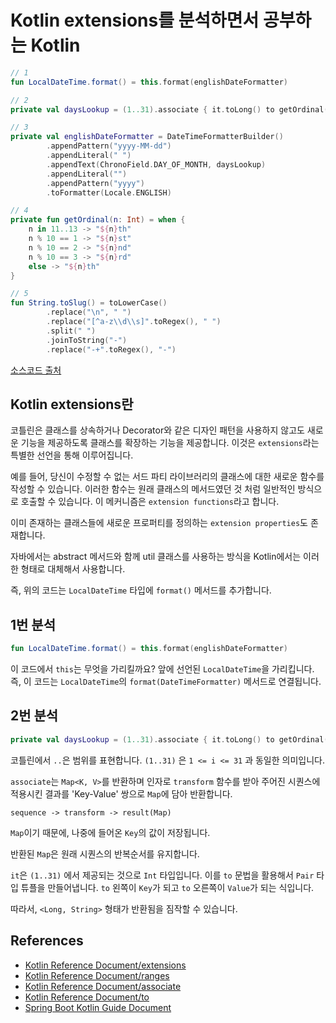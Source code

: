 # Kotlin extensions를 분석하면서 공부하는 Kotlin

```Kotlin
// 1
fun LocalDateTime.format() = this.format(englishDateFormatter)

// 2
private val daysLookup = (1..31).associate { it.toLong() to getOrdinal(it) }

// 3
private val englishDateFormatter = DateTimeFormatterBuilder()
        .appendPattern("yyyy-MM-dd")
        .appendLiteral(" ")
        .appendText(ChronoField.DAY_OF_MONTH, daysLookup)
        .appendLiteral("")
        .appendPattern("yyyy")
        .toFormatter(Locale.ENGLISH)

// 4
private fun getOrdinal(n: Int) = when {
    n in 11..13 -> "${n}th"
    n % 10 == 1 -> "${n}st"
    n % 10 == 2 -> "${n}nd"
    n % 10 == 3 -> "${n}rd"
    else -> "${n}th"
}

// 5
fun String.toSlug() = toLowerCase()
        .replace("\n", " ")
        .replace("[^a-z\\d\\s]".toRegex(), " ")
        .split(" ")
        .joinToString("-")
        .replace("-+".toRegex(), "-")
```

[소스코드 출처](https://spring.io/guides/tutorials/spring-boot-kotlin/)

## Kotlin extensions란

코틀린은 클래스를 상속하거나 Decorator와 같은 디자인 패턴을 사용하지 않고도 새로운 기능을 제공하도록 클래스를 확장하는 기능을 제공합니다. 이것은 `extensions`라는 특별한 선언을 통해 이루어집니다.

예를 들어, 당신이 수정할 수 없는 서드 파티 라이브러리의 클래스에 대한 새로운 함수를 작성할 수 있습니다. 이러한 함수는 원래 클래스의 메서드였던 것 처럼 일반적인 방식으로 호출할 수 있습니다. 이 메커니즘은 `extension functions`라고 합니다.

이미 존재하는 클래스들에 새로운 프로퍼티를 정의하는 `extension properties`도 존재합니다.

자바에서는 abstract 메서드와 함께 util 클래스를 사용하는 방식을 Kotlin에서는 이러한 형태로 대체해서 사용합니다.

즉, 위의 코드는 `LocalDateTime` 타입에 `format()` 메서드를 추가합니다.

## 1번 분석

```Kotlin
fun LocalDateTime.format() = this.format(englishDateFormatter)
```

이 코드에서 `this`는 무엇을 가리킬까요? 앞에 선언된 `LocalDateTime`을 가리킵니다.  
즉, 이 코드는 `LocalDateTime`의 `format(DateTimeFormatter)` 메서드로 연결됩니다.

## 2번 분석

```Kotlin
private val daysLookup = (1..31).associate { it.toLong() to getOrdinal(it) }
```

코틀린에서 `..`은 범위를 표현합니다. `(1..31)` 은 `1 <= i <= 31` 과 동일한 의미입니다.

`associate`는 `Map<K, V>`를 반환하며 인자로 `transform` 함수를 받아 주어진 시퀀스에 적용시킨 결과를 'Key-Value' 쌍으로 `Map`에 담아 반환합니다.

`sequence -> transform -> result(Map)`

`Map`이기 때문에, 나중에 들어온 `Key`의 값이 저장됩니다.

반환된 `Map`은 원래 시퀀스의 반복순서를 유지합니다.

`it`은 `(1..31)` 에서 제공되는 것으로 `Int` 타입입니다. 이를 `to` 문법을 활용해서 `Pair` 타입 튜플을 만들어냅니다. `to` 왼쪽이 `Key`가 되고 `to` 오른쪽이 `Value`가 되는 식입니다.

따라서, `<Long, String>` 형태가 반환됨을 짐작할 수 있습니다.

## References

- [Kotlin Reference Document/extensions](https://kotlinlang.org/docs/reference/extensions.html)
- [Kotlin Reference Document/ranges](https://kotlinlang.org/docs/reference/ranges.html)
- [Kotlin Reference Document/associate](https://kotlinlang.org/api/latest/jvm/stdlib/kotlin.sequences/associate.html)
- [Kotlin Reference Document/to](https://kotlinlang.org/api/latest/jvm/stdlib/kotlin/to.html)
- [Spring Boot Kotlin Guide Document](https://spring.io/guides/tutorials/spring-boot-kotlin/)
